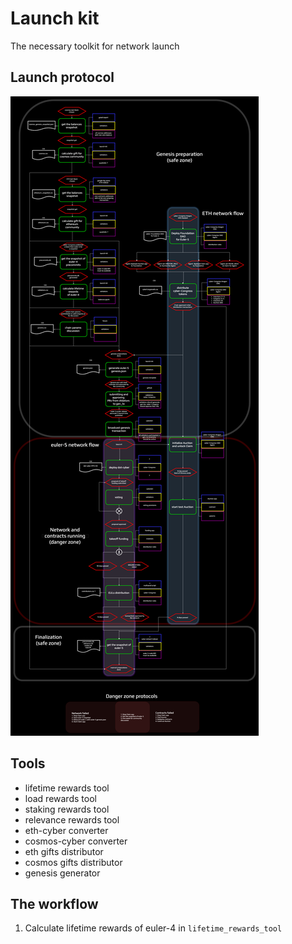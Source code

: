 # Launch kit
The necessary toolkit for network launch

## Launch protocol
![](launch_protocol_v2.png)

## Tools

- lifetime rewards tool
- load rewards tool
- staking rewards tool
- relevance rewards tool
- eth-cyber converter
- cosmos-cyber converter
- eth gifts distributor
- cosmos gifts distributor
- genesis generator

## The workflow

1. Calculate lifetime rewards of euler-4 in `lifetime_rewards_tool`
